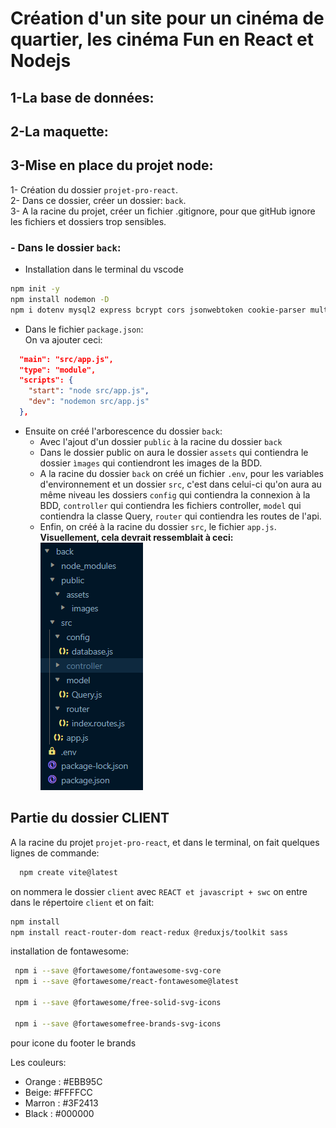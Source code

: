 # Création d'un site pour un cinéma de quartier, les cinéma Fun en React et Nodejs

## 1-La base de données:


## 2-La maquette:


## 3-Mise en place du projet node:
1- Création du dossier `projet-pro-react`.   
2- Dans ce dossier, créer un dossier: `back`.   
3- A la racine du projet, créer un fichier .gitignore, pour que gitHub ignore les fichiers et dossiers trop sensibles.

### **- Dans le dossier `back`:**

- Installation dans le terminal du vscode
```bash
npm init -y
npm install nodemon -D
npm i dotenv mysql2 express bcrypt cors jsonwebtoken cookie-parser multer
```
- Dans le fichier `package.json`:   
On va ajouter ceci: 
```json
  "main": "src/app.js",
  "type": "module",
  "scripts": {
    "start": "node src/app.js",
    "dev": "nodemon src/app.js"
  },
```
- Ensuite on créé l'arborescence du dossier `back`: 
  - Avec l'ajout d'un dossier `public` à la racine du dossier `back`
  - Dans le dossier public on aura le dossier `assets` qui contiendra le dossier `ìmages` qui contiendront les images de la BDD.   
  - A la racine du dossier `back` on créé un fichier `.env`, pour les variables d'environnement et un dossier `src`, c'est dans celui-ci qu'on aura au même niveau les dossiers `config` qui contiendra la connexion à la BDD, `controller` qui contiendra les fichiers controller, `model` qui contiendra la classe Query, `router` qui contiendra les routes de l'api.
  - Enfin, on créé à la racine du dossier `src`, le fichier `app.js`.    
  **Visuellement, cela devrait ressemblait à ceci:**   
![](./back/public/assets/images/arborescence.png)

    






## Partie du dossier CLIENT
A la racine du projet `projet-pro-react`, et dans le terminal, on fait quelques lignes de commande:
```bash 
  npm create vite@latest
```
  on nommera le dossier `client` avec `REACT et javascript + swc`
  on entre dans le répertoire `client`
  et on fait:
  ```bash
  npm install
  npm install react-router-dom react-redux @reduxjs/toolkit sass
  ```

  installation de fontawesome:
  ```bash
   npm i --save @fortawesome/fontawesome-svg-core
   npm i --save @fortawesome/react-fontawesome@latest

   npm i --save @fortawesome/free-solid-svg-icons

   npm i --save @fortawesomefree-brands-svg-icons

  ```
  pour icone du footer le brands


  Les couleurs:
  - Orange : #EBB95C
- Beige: #FFFFCC
- Marron : #3F2413
- Black : #000000
